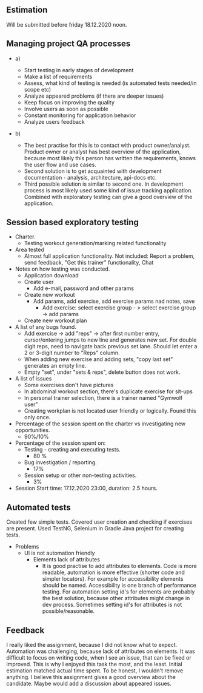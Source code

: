 ## Estimation
Will be submitted before friday 18.12.2020 noon.

## Managing project QA  processes
- a)
    - Start testing in early stages of development
    - Make a list of requirements
    - Assess, what kind of testing is needed (is automated tests needed/in scope etc)
    - Analyze appeared problems (if there are deeper issues)
    - Keep focus on improving the quality
    - Involve users as soon as possible
    - Constant monitoring for application behavior
    - Analyze users feedback
    
 - b)
    - The best practise for this is to contact with product owner/analyst.
    Product owner or analyst has best overview of the application, because most likely
    this person has written the requirements, knows the user flow and use cases.
    - Second solution is to get acquainted with development documentation - analysis,
    architecture, api-docs etc.
    - Third possible solution is similar to second one. In development process is most likely
    used some kind of issue tracking application. Combined with exploratory testing can 
    give a good overview of the application.  
      
## Session based exploratory testing
- Charter. 
  - Testing workout generation/marking related functionality
- Area tested
  - Almost full application functionality. Not included: Report a problem, 
    send feedback, "Get this trainer" functionality, Chat
- Notes on how testing was conducted.
  - Application download
  - Create user
    - Add e-mail, password and other params
  - Create new workout
    - Add params, add exercise, add exercise params nad notes, save
      - Add exercise: select exercise group - > select exercise group -> add params
  - Create new workout plan
- A list of any bugs found.
  - Add exercise -> add "reps" -> after first number entry, cursor/entering
    jumps to new line and generates new set. For double digit reps, need to
    navigate back previous set lane. Should let enter a 2 or 3-digit number to
    "Reps" column.
  - When adding new exercise and adding sets, "copy last set" generates an empty line.
  - Empty "set", under "sets & reps", delete button does not work.
- A list of issues
  - Some exercises don't have pictures
  - In abdominal workout section, there's duplicate exercise for sit-ups
  - In personal trainer selection, there is a trainer named "Gymwolf user"
  - Creating workplan is not located user friendly or logically. Found this only once. 
- Percentage of the session spent on the charter vs investigating new opportunities.
  - 90%/10%
- Percentage of the session spent on:
    - Testing - creating and executing tests.
      - 80 %
    - Bug investigation / reporting. 
      - 17%
    - Session setup or other non-testing activities.
      - 3%
- Session Start time: 17.12.2020 23:00, duration: 2.5 hours. 


## Automated tests

Created few simple tests. Covered user creation and checking 
if exercises are present. Used TestNG, Selenium in Gradle Java project
for creating tests.
 - Problems
    - UI is not automation friendly
        - Elements lack of attributes 
            - It is good practise to add attributes to elements. Code is
            more readable, automation is more effective (shorter code and
              simpler locators). For example for accessibility elements should 
              be named. Accessibility is one branch of performance testing. For
              automation setting id's for elements are probably the best solution,
              because other attributes might change in dev process. Sometimes setting 
              id's for attributes is not possible/reasonable.

## Feedback

I really liked the assignment, because I did not know what to expect.
Automation was challenging, because lack of attributes on elements. It
was difficult to focus on writing code, when I see an issue, that can be 
fixed or improved. This is why I enjoyed this task the most, and the least.
Initial estimation matched actual time spent.
To be honest, I wouldn't remove anything. I believe this assignment gives
a good overview about the candidate. Maybe would add a discussion about appeared
issues.